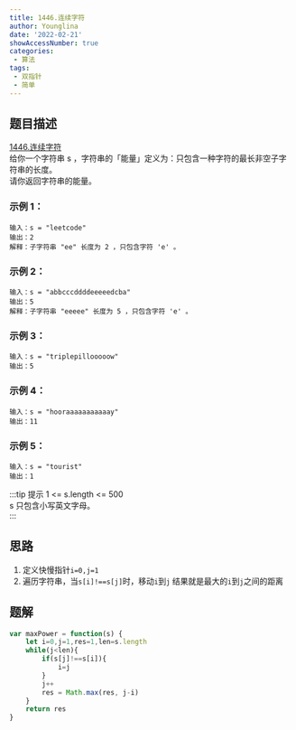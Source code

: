 ```yaml
---
title: 1446.连续字符
author: Younglina
date: '2022-02-21'
showAccessNumber: true
categories:
 - 算法
tags:
 - 双指针
 - 简单
---
```


## 题目描述
[1446.连续字符](https://leetcode-cn.com/problems/consecutive-characters/)  
给你一个字符串 s ，字符串的「能量」定义为：只包含一种字符的最长非空子字符串的长度。  
请你返回字符串的能量。

### 示例 1：
```
输入：s = "leetcode"  
输出：2  
解释：子字符串 "ee" 长度为 2 ，只包含字符 'e' 。  
```

### 示例 2：
```
输入：s = "abbcccddddeeeeedcba"  
输出：5  
解释：子字符串 "eeeee" 长度为 5 ，只包含字符 'e' 。  
```

### 示例 3：
```
输入：s = "triplepillooooow"  
输出：5  
```

### 示例 4：
```
输入：s = "hooraaaaaaaaaaay"  
输出：11  
```

### 示例 5：
```
输入：s = "tourist"  
输出：1  
```

:::tip 提示
1 <= s.length <= 500  
s 只包含小写英文字母。  
:::

## 思路
1. 定义快慢指针`i=0,j=1`
2. 遍历字符串，当`s[i]!==s[j]`时，移动`i`到`j`
结果就是最大的`i`到`j`之间的距离

## 题解
```javascript
var maxPower = function(s) {
    let i=0,j=1,res=1,len=s.length
    while(j<len){
        if(s[j]!==s[i]){
            i=j
        }
        j++
        res = Math.max(res, j-i)
    }
    return res
}
```